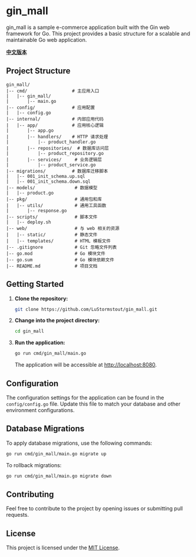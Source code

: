 # gin_mall

gin_mall is a sample e-commerce application built with the Gin web framework for Go. This project provides a basic structure for a scalable and maintainable Go web application.

**[中文版本](README_zh.md)**

## Project Structure

```
gin_mall/
|-- cmd/                 # 主应用入口
|   |-- gin_mall/
|       |-- main.go
|-- config/              # 应用配置
|   |-- config.go
|-- internal/            # 内部应用代码
|   |-- app/             # 应用核心逻辑
|       |-- app.go
|       |-- handlers/    # HTTP 请求处理
|           |-- product_handler.go
|       |-- repositories/  # 数据库访问层
|           |-- product_repository.go
|       |-- services/     # 业务逻辑层
|           |-- product_service.go
|-- migrations/          # 数据库迁移脚本
|   |-- 001_init_schema.up.sql
|   |-- 001_init_schema.down.sql
|-- models/               # 数据模型
|   |-- product.go
|-- pkg/                  # 通用包和库
|   |-- utils/            # 通用工具函数
|       |-- response.go
|-- scripts/              # 脚本文件
|   |-- deploy.sh
|-- web/                  # 与 web 相关的资源
|   |-- static/           # 静态文件
|   |-- templates/        # HTML 模板文件
|-- .gitignore            # Git 忽略文件列表
|-- go.mod                # Go 模块文件
|-- go.sum                # Go 模块依赖文件
|-- README.md             # 项目文档

```

## Getting Started

1. **Clone the repository:**

   ```bash
   git clone https://github.com/LuStormstout/gin_mall.git
   ```

2. **Change into the project directory:**

   ```bash
   cd gin_mall
   ```

3. **Run the application:**

   ```bash
   go run cmd/gin_mall/main.go
   ```

   The application will be accessible at [http://localhost:8080](http://localhost:8080).

## Configuration

The configuration settings for the application can be found in the `config/config.go` file. Update this file to match your database and other environment configurations.

## Database Migrations

To apply database migrations, use the following commands:

```bash
go run cmd/gin_mall/main.go migrate up
```

To rollback migrations:

```bash
go run cmd/gin_mall/main.go migrate down
```

## Contributing

Feel free to contribute to the project by opening issues or submitting pull requests.

## License

This project is licensed under the [MIT License](https://opensource.org/licenses/MIT).
